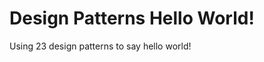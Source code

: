 Design Patterns Hello World!
========================

Using 23 design patterns to say hello world!
